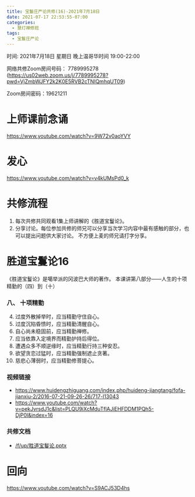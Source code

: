 ```yaml
---
title: 宝鬘庄严论共修(16)-2021年7月18日
date: 2021-07-17 22:53:55-07:00
categories:
  - 慧灯禅修班
tags:
  - 宝鬘庄严论
---
```

<!--StartFragment-->
时间: 2021年7月18日 星期日 晚上温哥华时间 19:00-22:00

网络共修Zoom房间号码： 7789995278 (<https://us02web.zoom.us/j/7789995278?pwd=VjZmbWJFY2k2K0E5RVB2cTNIQmhqUT09>)

Zoom房间密码：19621211

# 上师课前念诵

<https://www.youtube.com/watch?v=9W72v0aoYVY>

# 发心

<https://www.youtube.com/watch?v=v4kUMsPd0_k>

# 共修流程

1. 每次共修共同观看1集上师讲解的《胜道宝鬘论》。
2. 分享讨论。每位参加共修的师兄可以分享当次学习内容中最有感触的部分，也可以提出问题供大家讨论。 不方便上麦的师兄请打字分享。

# 胜道宝鬘论16

《胜道宝鬘论》是噶举派的冈波巴大师的著作。 本课讲第八部分——人生的十项精勤的（四）到（十）


### 八、 十项精勤
4. 过度外散掉举时，应当精勤守住自心。
5. 过度沉陷昏愦时，应当精勤清醒自心。
6. 自心尚未稳固前，应当精勤禅修。
7. 应当依靠入定境界而精勤护持后得位。
8. 遭遇众多不顺逆缘时，应当精勤行持三种安忍。
9. 欲望贪恋过猛时，应当精勤强制遮止贪著。
10. 慈悲心薄弱时，应当精勤修菩提心。


### 视频链接

* <https://www.huidengzhiguang.com/index.php/huideng-jiangtang/fofa-jianxiu-2/2016-07-21-09-26-26/717-l13043>
* <https://www.youtube.com/watch?v=pekJvrsdJ1c&list=PLQU9iXcMduTflAJiEHFDDM1PQh5-DjP0l&index=16>

### 共修文档

* [/f/up/胜道宝鬘论.pptx](https://s3.ap-northeast-1.wasabisys.com/hdcx/hdv/f/up/%E8%83%9C%E9%81%93%E5%AE%9D%E9%AC%98%E8%AE%BA.pptx)


# 回向

<https://www.youtube.com/watch?v=S9ACJ53D4hs>

<!--EndFragment-->

